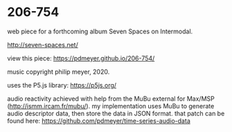 # 206-754

web piece for a forthcoming album Seven Spaces on Intermodal. 

http://seven-spaces.net/

view this piece: https://pdmeyer.github.io/206-754/

music copyright philip meyer, 2020.

uses the P5.js library: https://p5js.org/

audio reactivity achieved with help from the MuBu external for Max/MSP (http://ismm.ircam.fr/mubu/). my implementation uses MuBu to generate audio descriptor data, then store the data in JSON format. that patch can be found here: https://github.com/pdmeyer/time-series-audio-data
